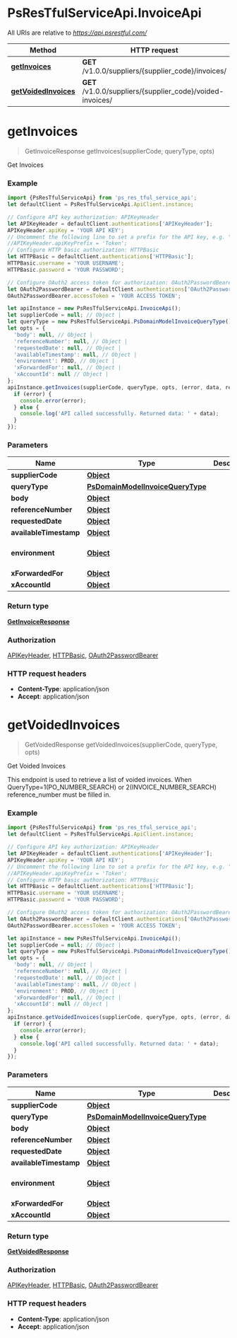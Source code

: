 # PsResTfulServiceApi.InvoiceApi

All URIs are relative to *https://api.psrestful.com/*

Method | HTTP request | Description
------------- | ------------- | -------------
[**getInvoices**](InvoiceApi.md#getInvoices) | **GET** /v1.0.0/suppliers/{supplier_code}/invoices/ | Get Invoices
[**getVoidedInvoices**](InvoiceApi.md#getVoidedInvoices) | **GET** /v1.0.0/suppliers/{supplier_code}/voided-invoices/ | Get Voided Invoices

<a name="getInvoices"></a>
# **getInvoices**
> GetInvoiceResponse getInvoices(supplierCode, queryType, opts)

Get Invoices

### Example
```javascript
import {PsResTfulServiceApi} from 'ps_res_tful_service_api';
let defaultClient = PsResTfulServiceApi.ApiClient.instance;

// Configure API key authorization: APIKeyHeader
let APIKeyHeader = defaultClient.authentications['APIKeyHeader'];
APIKeyHeader.apiKey = 'YOUR API KEY';
// Uncomment the following line to set a prefix for the API key, e.g. "Token" (defaults to null)
//APIKeyHeader.apiKeyPrefix = 'Token';
// Configure HTTP basic authorization: HTTPBasic
let HTTPBasic = defaultClient.authentications['HTTPBasic'];
HTTPBasic.username = 'YOUR USERNAME';
HTTPBasic.password = 'YOUR PASSWORD';

// Configure OAuth2 access token for authorization: OAuth2PasswordBearer
let OAuth2PasswordBearer = defaultClient.authentications['OAuth2PasswordBearer'];
OAuth2PasswordBearer.accessToken = 'YOUR ACCESS TOKEN';

let apiInstance = new PsResTfulServiceApi.InvoiceApi();
let supplierCode = null; // Object | 
let queryType = new PsResTfulServiceApi.PsDomainModelInvoiceQueryType(); // PsDomainModelInvoiceQueryType | 
let opts = { 
  'body': null, // Object | 
  'referenceNumber': null, // Object | 
  'requestedDate': null, // Object | 
  'availableTimestamp': null, // Object | 
  'environment': PROD, // Object | 
  'xForwardedFor': null, // Object | 
  'xAccountId': null // Object | 
};
apiInstance.getInvoices(supplierCode, queryType, opts, (error, data, response) => {
  if (error) {
    console.error(error);
  } else {
    console.log('API called successfully. Returned data: ' + data);
  }
});
```

### Parameters

Name | Type | Description  | Notes
------------- | ------------- | ------------- | -------------
 **supplierCode** | [**Object**](.md)|  | 
 **queryType** | [**PsDomainModelInvoiceQueryType**](.md)|  | 
 **body** | [**Object**](Object.md)|  | [optional] 
 **referenceNumber** | [**Object**](.md)|  | [optional] 
 **requestedDate** | [**Object**](.md)|  | [optional] 
 **availableTimestamp** | [**Object**](.md)|  | [optional] 
 **environment** | [**Object**](.md)|  | [optional] [default to PROD]
 **xForwardedFor** | [**Object**](.md)|  | [optional] 
 **xAccountId** | [**Object**](.md)|  | [optional] 

### Return type

[**GetInvoiceResponse**](GetInvoiceResponse.md)

### Authorization

[APIKeyHeader](../README.md#APIKeyHeader), [HTTPBasic](../README.md#HTTPBasic), [OAuth2PasswordBearer](../README.md#OAuth2PasswordBearer)

### HTTP request headers

 - **Content-Type**: application/json
 - **Accept**: application/json

<a name="getVoidedInvoices"></a>
# **getVoidedInvoices**
> GetVoidedResponse getVoidedInvoices(supplierCode, queryType, opts)

Get Voided Invoices

This endpoint is used to retrieve a list of voided invoices. When QueryType&#x3D;1(PO_NUMBER_SEARCH) or 2(INVOICE_NUMBER_SEARCH) reference_number must be filled in.

### Example
```javascript
import {PsResTfulServiceApi} from 'ps_res_tful_service_api';
let defaultClient = PsResTfulServiceApi.ApiClient.instance;

// Configure API key authorization: APIKeyHeader
let APIKeyHeader = defaultClient.authentications['APIKeyHeader'];
APIKeyHeader.apiKey = 'YOUR API KEY';
// Uncomment the following line to set a prefix for the API key, e.g. "Token" (defaults to null)
//APIKeyHeader.apiKeyPrefix = 'Token';
// Configure HTTP basic authorization: HTTPBasic
let HTTPBasic = defaultClient.authentications['HTTPBasic'];
HTTPBasic.username = 'YOUR USERNAME';
HTTPBasic.password = 'YOUR PASSWORD';

// Configure OAuth2 access token for authorization: OAuth2PasswordBearer
let OAuth2PasswordBearer = defaultClient.authentications['OAuth2PasswordBearer'];
OAuth2PasswordBearer.accessToken = 'YOUR ACCESS TOKEN';

let apiInstance = new PsResTfulServiceApi.InvoiceApi();
let supplierCode = null; // Object | 
let queryType = new PsResTfulServiceApi.PsDomainModelInvoiceQueryType(); // PsDomainModelInvoiceQueryType | 
let opts = { 
  'body': null, // Object | 
  'referenceNumber': null, // Object | 
  'requestedDate': null, // Object | 
  'availableTimestamp': null, // Object | 
  'environment': PROD, // Object | 
  'xForwardedFor': null, // Object | 
  'xAccountId': null // Object | 
};
apiInstance.getVoidedInvoices(supplierCode, queryType, opts, (error, data, response) => {
  if (error) {
    console.error(error);
  } else {
    console.log('API called successfully. Returned data: ' + data);
  }
});
```

### Parameters

Name | Type | Description  | Notes
------------- | ------------- | ------------- | -------------
 **supplierCode** | [**Object**](.md)|  | 
 **queryType** | [**PsDomainModelInvoiceQueryType**](.md)|  | 
 **body** | [**Object**](Object.md)|  | [optional] 
 **referenceNumber** | [**Object**](.md)|  | [optional] 
 **requestedDate** | [**Object**](.md)|  | [optional] 
 **availableTimestamp** | [**Object**](.md)|  | [optional] 
 **environment** | [**Object**](.md)|  | [optional] [default to PROD]
 **xForwardedFor** | [**Object**](.md)|  | [optional] 
 **xAccountId** | [**Object**](.md)|  | [optional] 

### Return type

[**GetVoidedResponse**](GetVoidedResponse.md)

### Authorization

[APIKeyHeader](../README.md#APIKeyHeader), [HTTPBasic](../README.md#HTTPBasic), [OAuth2PasswordBearer](../README.md#OAuth2PasswordBearer)

### HTTP request headers

 - **Content-Type**: application/json
 - **Accept**: application/json

